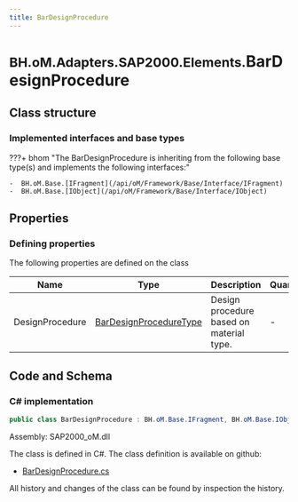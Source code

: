 ```yaml
---
title: BarDesignProcedure
---
```


# <small>BH.oM.Adapters.SAP2000.Elements.</small>**BarDesignProcedure**



## Class structure

### Implemented interfaces and base types

???+ bhom "The BarDesignProcedure is inheriting from the following base type(s) and implements the following interfaces:"

    -  BH.oM.Base.[IFragment](/api/oM/Framework/Base/Interface/IFragment)
    -  BH.oM.Base.[IObject](/api/oM/Framework/Base/Interface/IObject)


## Properties



### Defining properties

The following properties are defined on the class

| Name             | Type             | Description      | Quantity         |
|------------------|------------------|------------------|------------------|
| DesignProcedure | [BarDesignProcedureType](/api/oM/Adapter/Adapters/SAP2000/Enums/BarDesignProcedureType) | Design procedure based on material type. | - |


## Code and Schema

### C# implementation

``` C# title="C#"
public class BarDesignProcedure : BH.oM.Base.IFragment, BH.oM.Base.IObject
```

Assembly: SAP2000_oM.dll

The class is defined in C#. The class definition is available on github:

- [BarDesignProcedure.cs](https://github.com/BHoM/SAP2000_Toolkit/blob/develop/SAP2000_oM/Fragments\BarDesignProcedure.cs)

All history and changes of the class can be found by inspection the history.
